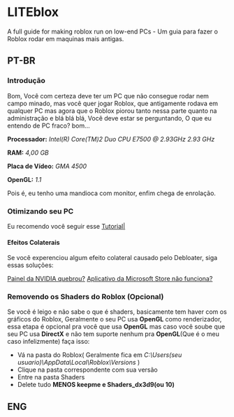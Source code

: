 # LITEblox
A full guide for making roblox run on low-end PCs - Um guia para fazer o Roblox rodar em maquinas mais antigas.


## PT-BR

### Introdução
Bom, Você com certeza deve ter um PC que não consegue rodar nem campo minado, mas você quer jogar Roblox, que antigamente rodava em qualquer PC mas agora que o Roblox piorou tanto nessa parte quanto na administração e blá blá blá, Você deve estar se perguntando, O que eu entendo de PC fraco? bom...

**Processador:** *Intel(R) Core(TM)2 Duo CPU     E7500  @ 2.93GHz   2.93 GHz*

**RAM:** *4,00 GB*

**Placa de Vídeo:** *GMA 4500*

**OpenGL:** *1.1*

Pois é, eu tenho uma mandioca com monitor, enfim chega de enrolação.

### Otimizando seu PC
Eu recomendo você seguir esse [Tutorial|](https://www.youtube.com/watch?v=3VV9okffK9M&t=256s)

#### Efeitos Colaterais
Se você experenciou algum efeito colateral causado pelo Debloater, siga essas soluções:

[Painel da NVIDIA quebrou?](https://www.drivereasy.com/knowledge/nvidia-control-panel-missing-solved/)
[Aplicativo da Microsoft Store não funciona?](https://gearupwindows.com/how-to-reinstall-microsoft-store-and-other-preinstalled-apps-in-windows-10/)

### Removendo os Shaders do Roblox (Opcional)
Se você é leigo e não sabe o que é shaders, basicamente tem haver com os gráficos do Roblox, Geralmente o seu PC usa **OpenGL** como renderizador, essa etapa é opcional pra você que usa **OpenGL** mas caso você soube que seu PC usa **DirectX** e não tem suporte nenhum pra **OpenGL**(Que é o meu caso infelizmente) faça isso:

- Vá na pasta do Roblox( Geralmente fica em *C:\Users\(seu usuario)\AppData\Local\Roblox\Versions* )
- Clique na pasta correspondente com sua versão
- Entre na pasta Shaders
- Delete tudo **MENOS keepme e Shaders_dx3d9(ou 10)**

## ENG

